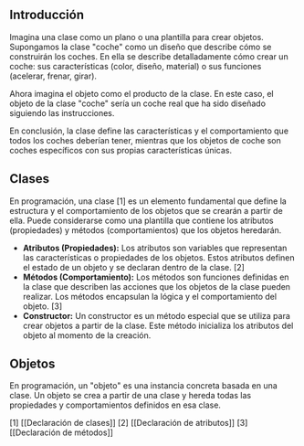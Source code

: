 ## Introducción
Imagina una clase como un plano o una plantilla para crear objetos. Supongamos la clase "coche" como un diseño que describe cómo se construirán los coches. En ella se describe detalladamente cómo crear un coche: sus características (color, diseño, material) o sus funciones (acelerar, frenar, girar).

Ahora imagina el objeto como el producto de la clase. En este caso, el objeto de la clase "coche" sería un coche real que ha sido diseñado siguiendo las instrucciones.

En conclusión, la clase define las características y el comportamiento que todos los coches deberían tener, mientras que los objetos de coche son coches específicos con sus propias características únicas.

## Clases
En programación, una clase [1] es un elemento fundamental que define la estructura y el comportamiento de los objetos que se crearán a partir de ella. Puede considerarse como una plantilla que contiene los atributos (propiedades) y métodos (comportamientos) que los objetos heredarán. 

- **Atributos (Propiedades):** Los atributos son variables que representan las características o propiedades de los objetos. Estos atributos definen el estado de un objeto y se declaran dentro de la clase. [2]
- **Métodos (Comportamiento):** Los métodos son funciones definidas en la clase que describen las acciones que los objetos de la clase pueden realizar. Los métodos encapsulan la lógica y el comportamiento del objeto. [3]
- **Constructor:** Un constructor es un método especial que se utiliza para crear objetos a partir de la clase. Este método inicializa los atributos del objeto al momento de la creación. 

## Objetos
En programación, un "objeto" es una instancia concreta basada en una clase. Un objeto se crea a partir de una clase y hereda todas las propiedades y comportamientos definidos en esa clase.

[1] [[Declaración de clases]]
[2] [[Declaración de atributos]]
[3] [[Declaración de métodos]]
